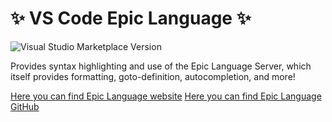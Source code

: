 # ✨ VS Code Epic Language ✨

![Visual Studio Marketplace Version](https://img.shields.io/visual-studio-marketplace/v/EpicLanguage.epic-language)

Provides syntax highlighting and use of the Epic Language Server, which itself provides formatting, goto-definition, autocompletion, and more!

[Here you can find Epic Language website](https://epiclang.org)
[Here you can find Epic Language GitHub](https://github.com/epiclang/epic)
